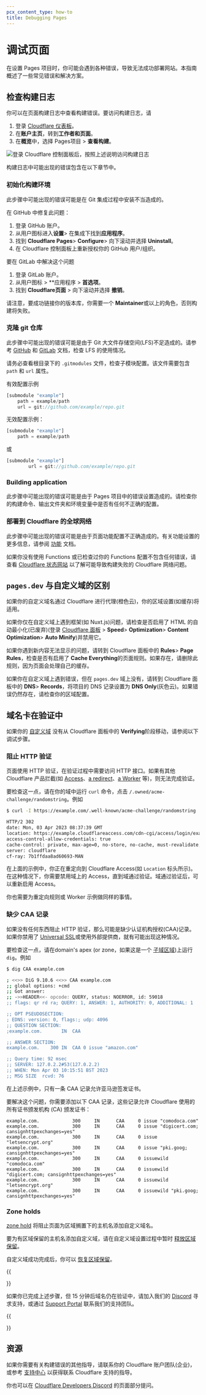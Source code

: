 ```yaml
---
pcx_content_type: how-to
title: Debugging Pages
---
```


# 调试页面

在设置 Pages 项目时，你可能会遇到各种错误，导致无法成功部署网站。本指南概述了一些常见错误和解决方案。

## 检查构建日志

你可以在页面构建日志中查看构建错误。要访问构建日志，请

1. 登录 [Cloudflare 仪表板](https://dash.cloudflare.com)。
2. 在**账户主页**，转到**工作者和页面**。
3. 在**概览**中，选择 Pages项目 > **查看构建**。

![登录 Cloudflare 控制面板后，按照上述说明访问构建日志](/images/pages/platform/pages-build-log.png)

构建日志中可能出现的错误包含在以下章节中。

### 初始化构建环境

此步骤中可能出现的错误可能是在 Git 集成过程中安装不当造成的。

在 GitHub 中修复此问题：
1. 登录 GitHub 账户。
2. 从用户图标进入**设置**> 在集成下找到**应用程序**。
3. 找到 **Cloudflare Pages**> **Configure**> 向下滚动并选择 **Uninstall**。
4. 在 Cloudflare 控制面板上重新授权你的 GitHub 用户/组织。

要在 GitLab 中解决这个问题
1. 登录 GitLab 账户。
2. 从用户图标 > **应用程序 > **首选项**。
3. 找到 **Cloudflare页面** > 向下滚动并选择 **撤销**。

请注意，要成功链接你的版本库，你需要一个 **Maintainer**或以上的角色，否则构建将失败。

### 克隆 git 仓库

此步骤中可能出现的错误可能是由于 Git 大文件存储空间(LFS)不足造成的。请参考 [GitHub](https://docs.github.com/en/billing/managing-billing-for-git-large-file-storage/viewing-your-git-large-file-storage-usage) 和 [GitLab](https://docs.gitlab.com/ee/topics/git/lfs/) 文档，检查 LFS 的使用情况。

请务必查看根目录下的 `.gitmodules` 文件，检查子模块配置。该文件需要包含 `path` 和 `url` 属性。

有效配置示例

```js
[submodule "example"]
	path = example/path
	url = git://github.com/example/repo.git
```

无效配置示例：

```js
[submodule "example"]
	path = example/path
```
或
```js
[submodule "example"]
        url = git://github.com/example/repo.git
```

### Building application

此步骤中可能出现的错误可能是由于 Pages 项目中的错误设置造成的。请检查你的构建命令、输出文件夹和环境变量中是否有任何不正确的配置。

### 部署到 Cloudflare 的全球网络

此步骤中可能出现的错误可能是由于页面功能配置不正确造成的。有关功能设置的更多信息，请参阅 [功能](/pages/functions/) 文档。

如果你没有使用 Functions 或已检查过你的 Functions 配置不包含任何错误，请查看 [Cloudflare 状态网站](https://www.cloudflarestatus.com/) 以了解可能导致构建失败的 Cloudflare 网络问题。

## `pages.dev` 与自定义域的区别

如果你的自定义域名通过 Cloudflare 进行代理(橙色云)，你的区域设置(如缓存)将适用。

如果你仅在自定义域上遇到框架(如 Nuxt.js)问题，请检查是否启用了 HTML 的自动最小化(已废弃)(登录 [Cloudflare 面板](https://dash.cloudflare.com/login) > **Speed**> **Optimization**> **Content Optimization**> **Auto Minify**)并禁用它。

如果你遇到新内容无法显示的问题，请转到 Cloudflare 面板中的 **Rules**> **Page Rules**，检查是否有启用了 **Cache Everything**的页面规则。如果存在，请删除此规则，因为页面会处理自己的缓存。

如果你在自定义域上遇到错误，但在 `pages.dev` 域上没有，请转到 Cloudflare 面板中的 **DNS**> **Records**，将项目的 DNS 记录设置为 **DNS Only**(灰色云)。如果错误仍然存在，请检查你的区域配置。

## 域名卡在验证中

如果你的 [自定义域](/pages/configuration/custom-domains/) 没有从 Cloudflare 面板中的 **Verifying**阶段移动，请参阅以下调试步骤。

### 阻止 HTTP 验证

页面使用 HTTP 验证，在验证过程中需要访问 HTTP 接口。如果有其他 Cloudflare 产品拦截(如 [Access](/cloudflare-one/policies/access/)、[a redirect](/rules/url-forwarding/)、[a Worker](/workers/) 等)，则无法完成验证。

要检查这一点，请在你的域中运行 `curl` 命令，点击 `/.owned/acme-challenge/randomstring`。例如
```sh
$ curl -I https://example.com/.well-known/acme-challenge/randomstring

HTTP/2 302
date: Mon, 03 Apr 2023 08:37:39 GMT
location: https://example.cloudflareaccess.com/cdn-cgi/access/login/example.com?kid=...&redirect_url=%2F.well-known%2Facme-challenge%2F...
access-control-allow-credentials: true
cache-control: private, max-age=0, no-store, no-cache, must-revalidate, post-check=0, pre-check=0
server: cloudflare
cf-ray: 7b1ffdaa8ad60693-MAN
```

在上面的示例中，你正在重定向到 Cloudflare Access(如 `Location` 标头所示)。在这种情况下，你需要禁用域上的 Access，直到域通过验证。域通过验证后，可以重新启用 Access。

你也需要为重定向规则或 Worker 示例做同样的事情。

### 缺少 CAA 记录

如果没有任何东西阻止 HTTP 验证，那么可能是缺少认证机构授权(CAA)记录。如果你禁用了 [Universal SSL](/ssl/edge-certificates/universal-ssl/)或使用外部提供商，就有可能出现这种情况。

要检查这一点，请在domain's apex (or zone，如果这是一个 [子域区域](/dns/zone-setups/subdomain-setup/))上运行 `dig`。例如

```sh
$ dig CAA example.com

; <<>> DiG 9.10.6 <<>> CAA example.com
;; global options: +cmd
;; Got answer:
;; ->>HEADER<<- opcode: QUERY, status: NOERROR, id: 59018
;; flags: qr rd ra; QUERY: 1, ANSWER: 1, AUTHORITY: 0, ADDITIONAL: 1

;; OPT PSEUDOSECTION:
; EDNS: version: 0, flags:; udp: 4096
;; QUESTION SECTION:
;example.com.		IN	CAA

;; ANSWER SECTION:
example.com.	300	IN	CAA	0 issue "amazon.com"

;; Query time: 92 msec
;; SERVER: 127.0.2.2#53(127.0.2.2)
;; WHEN: Mon Apr 03 10:15:51 BST 2023
;; MSG SIZE  rcvd: 76
```

在上述示例中，只有一条 CAA 记录允许亚马逊签发证书。

要解决这个问题，你需要添加以下 CAA 记录，这些记录允许 Cloudflare 使用的所有证书颁发机构 (CA) 颁发证书：
```
example.com.            300     IN      CAA     0 issue "comodoca.com"
example.com.            300     IN      CAA     0 issue "digicert.com; cansignhttpexchanges=yes"
example.com.            300     IN      CAA     0 issue "letsencrypt.org"
example.com.            300     IN      CAA     0 issue "pki.goog; cansignhttpexchanges=yes"
example.com.            300     IN      CAA     0 issuewild "comodoca.com"
example.com.            300     IN      CAA     0 issuewild "digicert.com; cansignhttpexchanges=yes"
example.com.            300     IN      CAA     0 issuewild "letsencrypt.org"
example.com.            300     IN      CAA     0 issuewild "pki.goog; cansignhttpexchanges=yes"
```

### Zone holds

[zone hold](/fundamentals/setup/account/account-security/zone-holds/) 将阻止页面为区域搁置下的主机名添加自定义域名。

要为有区域保留的主机名添加自定义域，请在自定义域设置过程中暂时 [释放区域保留](/fundamentals/setup/account/account-security/zone-holds/#release-zone-holds)。

自定义域成功完成后，你可以 [恢复区域保留](/fundamentals/setup/account/account-security/zone-holds/#enable-zone-holds)。

{{<Aside type="warning" header="Still having issues">}}

如果你已完成上述步骤，但 15 分钟后域名仍在验证中，请加入我们的 [Discord](https://discord.cloudflare.com) 寻求支持，或通过 [Support Portal](https://dash.cloudflare.com/?to=/:account/support) 联系我们的支持团队。

{{</Aside>}}

## 资源

如果你需要有关构建错误的其他指导，请联系你的 Cloudflare 账户团队(企业)，或参考 [支持中心](/support/contacting-cloudflare-support/) 以获得联系 Cloudflare 支持的指导。

你也可以在 [Cloudflare Developers Discord](https://discord.com/invite/cloudflaredev) 的页面部分提问。